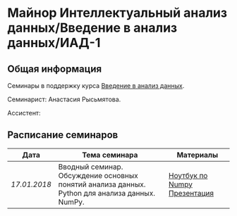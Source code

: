 # Майнор Интеллектуальный анализ данных/Введение в анализ данных/ИАД-1

## Общая информация

Семинары в поддержку курса 
[Введение в анализ данных](http://wiki.cs.hse.ru/%D0%9C%D0%B0%D0%B9%D0%BD%D0%BE%D1%80_%D0%98%D0%BD%D1%82%D0%B5%D0%BB%D0%BB%D0%B5%D0%BA%D1%82%D1%83%D0%B0%D0%BB%D1%8C%D0%BD%D1%8B%D0%B9_%D0%B0%D0%BD%D0%B0%D0%BB%D0%B8%D0%B7_%D0%B4%D0%B0%D0%BD%D0%BD%D1%8B%D1%85/%D0%92%D0%B2%D0%B5%D0%B4%D0%B5%D0%BD%D0%B8%D0%B5_%D0%B2_%D0%B0%D0%BD%D0%B0%D0%BB%D0%B8%D0%B7_%D0%B4%D0%B0%D0%BD%D0%BD%D1%8B%D1%85).

Семинарист: Анастасия Рысьмятова.

Ассистент:

## Расписание семинаров

| Дата  | Тема семинара | Материалы |
| ------------- | ------------- | ------------- |
| *17.01.2018*  | Вводный семинар. Обсуждение основных понятий анализа данных. Python для анализа данных. NumPy. | [Ноутбук по Numpy](https://github.com/iad-24/seminars/blob/master/materials/ipython_notebook_numpy.ipynb) [Презентация]()|


